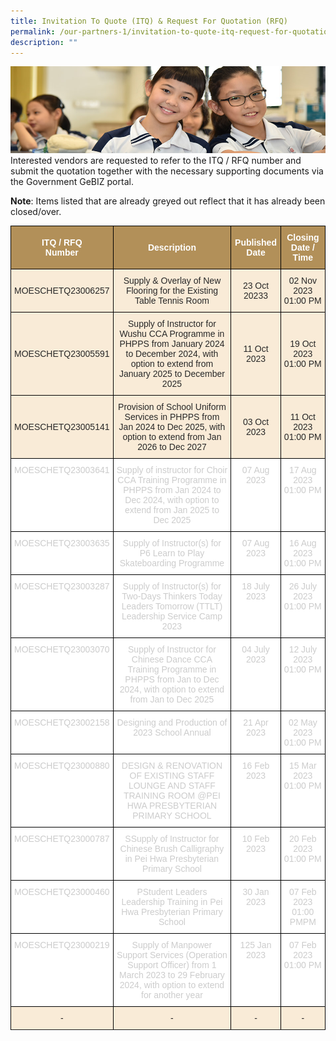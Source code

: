 ```yaml
---
title: Invitation To Quote (ITQ) & Request For Quotation (RFQ)
permalink: /our-partners-1/invitation-to-quote-itq-request-for-quotation-rfq/
description: ""
---
```

![](/images/Website%20Banners%20Subpage/948x260%20masterhead%20-%20Our%20Partners3.jpg)
Interested vendors are requested to refer to the ITQ / RFQ number and submit the quotation together with the necessary supporting documents via the Government GeBIZ portal.  
  

**Note**: Items listed that are already greyed out reflect that it has already been closed/over.

<style type="text/css">
.tg  {border-collapse:collapse;border-spacing:0;}
.tg td{border-color:black;border-style:solid;border-width:1px;font-family:Arial, sans-serif;font-size:14px;
  overflow:hidden;padding:10px 5px;word-break:normal;}
.tg th{border-color:black;border-style:solid;border-width:1px;font-family:Arial, sans-serif;font-size:14px;
  font-weight:normal;overflow:hidden;padding:10px 5px;word-break:normal;}
.tg .tg-q1lf{background-color:#F9EBD7;color:#282828;text-align:center;vertical-align:middle}
.tg .tg-vgdu{background-color:#F9EBD7;color:#CCC;text-align:center;vertical-align:top}
.tg .tg-vtwo{background-color:#B29059;color:#FFF;font-weight:bold;text-align:center;vertical-align:middle}
.tg .tg-lhoz{background-color:#FFF;color:#CCC;text-align:center;vertical-align:top}
.tg .tg-r2gi{background-color:#FFF;color:#282828;text-align:center;vertical-align:middle}
</style>
<table class="tg">
<thead>
  <tr>
    <th class="tg-vtwo"><span style="color:#FFF;background-color:#B29059">ITQ / RFQ</span><br><span style="color:#FFF;background-color:#B29059">Number</span></th>
    <th class="tg-vtwo"><span style="color:#FFF;background-color:#B29059">Description</span></th>
    <th class="tg-vtwo"><span style="color:#FFF;background-color:#B29059">Published</span><br><span style="color:#FFF;background-color:#B29059">Date</span></th>
    <th class="tg-vtwo"><span style="color:#FFF;background-color:#B29059">Closing</span><br><span style="color:#FFF;background-color:#B29059">Date / Time</span></th>
  </tr>
</thead>
<tbody>
	 <tr>
	</tr>	<tr>
		</tr>	<tr>
		</tr>	<tr>
	</tr>	<tr>
		</tr>	<tr><td class="tg-q1lf"><span style="color:#282828;background-color:transparent">  MOESCHETQ23006257</span></td>
    <td class="tg-q1lf"><span style="color:#282828;background-color:transparent">Supply &amp; Overlay of New Flooring for the Existing Table Tennis Room</span></td>
    <td class="tg-q1lf"><span style="color:#282828;background-color:transparent"> 23 Oct 20233</span></td>
    <td class="tg-q1lf"><span style="color:#282828;background-color:transparent"> 02 Nov 2023 01:00 PM</span></td>
  </tr><tr>	
	</tr>	<tr>
	</tr>	<tr>
	</tr>	<tr><td class="tg-q1lf"><span style="color:#282828;background-color:transparent">  MOESCHETQ23005591</span></td>
    <td class="tg-q1lf"><span style="color:#282828;background-color:transparent">Supply of Instructor for Wushu CCA Programme in PHPPS from January 2024 to December 2024, with option to extend from January 2025 to December 2025</span></td>
    <td class="tg-q1lf"><span style="color:#282828;background-color:transparent"> 11 Oct 2023</span></td>
    <td class="tg-q1lf"><span style="color:#282828;background-color:transparent"> 19 Oct 2023 01:00 PM</span></td>
  </tr><tr>
	 </tr><tr>
	</tr>	<tr>
	</tr>	<tr>
	</tr>	<tr><td class="tg-q1lf"><span style="color:#282828;background-color:transparent">  MOESCHETQ23005141</span></td>
    <td class="tg-q1lf"><span style="color:#282828;background-color:transparent">Provision of School Uniform Services in PHPPS from Jan 2024 to Dec 2025, with option to extend from Jan 2026 to Dec 2027</span></td>
    <td class="tg-q1lf"><span style="color:#282828;background-color:transparent"> 03 Oct 2023</span></td>
    <td class="tg-q1lf"><span style="color:#282828;background-color:transparent"> 11 Oct 2023 01:00 PM</span></td>
  </tr><tr>
	 </tr><tr>
	 </tr><tr>
			</tr>	<tr><td class="tg-lhoz"><span style="">  MOESCHETQ23003641</span></td>
    <td class="tg-lhoz"><span style="">Supply of instructor for Choir CCA Training Programme in PHPPS from Jan 2024 to Dec 2024, with option to extend from Jan 2025 to Dec 2025</span></td>
    <td class="tg-lhoz"><span style=""> 07 Aug 2023</span></td>
    <td class="tg-lhoz"><span style=""> 17 Aug 2023 01:00 PM</span></td>
  </tr><tr>
		</tr>	<tr><td class="tg-lhoz"><span style="">  MOESCHETQ23003635</span></td>
    <td class="tg-lhoz"><span style="">Supply of Instructor(s) for P6 Learn to Play Skateboarding Programme</span></td>
    <td class="tg-lhoz"><span style=""> 07 Aug 2023</span></td>
    <td class="tg-lhoz"><span style=""> 16 Aug 2023 01:00 PM</span></td>
  </tr><tr>
	</tr>	<tr><td class="tg-lhoz"><span style="">  MOESCHETQ23003287</span></td>
    <td class="tg-lhoz"><span style=""> Supply of Instructor(s) for Two-Days Thinkers Today Leaders Tomorrow (TTLT) Leadership Service Camp 2023</span></td>
    <td class="tg-lhoz"><span style=""> 18 July 2023</span></td>
    <td class="tg-lhoz"><span style=""> 26 July 2023 01:00 PM</span></td>
  </tr><tr>
		</tr>	<tr>
	</tr>	<tr>
		</tr>	<tr><td class="tg-lhoz"><span style="">  MOESCHETQ23003070</span></td>
    <td class="tg-lhoz"><span style=""> Supply of Instructor for Chinese Dance CCA Training Programme in PHPPS from Jan to Dec 2024, with option to extend from Jan to Dec 2025</span></td>
    <td class="tg-lhoz"><span style=""> 04 July 2023</span></td>
    <td class="tg-lhoz"><span style=""> 12 July 2023 01:00 PM</span></td>
  </tr><tr>
		</tr>	<tr>
			</tr>	<tr>
		</tr>	<tr>
	</tr>	<tr><td class="tg-lhoz"><span style="">  MOESCHETQ23002158</span></td>
    <td class="tg-lhoz"><span style=""> Designing and Production of 2023 School Annual</span></td>
    <td class="tg-lhoz"><span style=""> 21 Apr 2023</span></td>
    <td class="tg-lhoz"><span style=""> 02 May 2023 01:00 PM</span></td>
  </tr><tr>
	</tr>	<tr>
	</tr><tr>
	</tr>	<tr><td class="tg-lhoz">  MOESCHETQ23000880</td>
    <td class="tg-lhoz"> DESIGN &amp; RENOVATION OF EXISTING STAFF LOUNGE AND STAFF TRAINING ROOM @PEI HWA PRESBYTERIAN PRIMARY SCHOOL</td>
    <td class="tg-lhoz"> 16 Feb 2023</td>
    <td class="tg-lhoz"> 15 Mar 2023 01:00 PM</td>
  </tr>
		<tr>
	</tr>	<tr>
	</tr><tr>
	</tr><tr>
    <td class="tg-lhoz"> MOESCHETQ23000787</td>
    <td class="tg-lhoz">SSupply of Instructor for Chinese Brush Calligraphy in Pei Hwa Presbyterian Primary School </td>
    <td class="tg-lhoz"> 10 Feb 2023</td>
    <td class="tg-lhoz"> 20 Feb 2023 01:00 PM </td>
  </tr>
	 <tr>
  </tr><tr>
    <td class="tg-lhoz">MOESCHETQ23000460 </td>
    <td class="tg-lhoz"> PStudent Leaders Leadership Training in Pei Hwa Presbyterian Primary School </td>
    <td class="tg-lhoz"> 30 Jan 2023</td>
    <td class="tg-lhoz"> 07 Feb 2023 01:00 PMPM</td>
  </tr>
	 <tr>
  </tr><tr>
    <td class="tg-lhoz"> MOESCHETQ23000219</td>
    <td class="tg-lhoz">Supply of Manpower Support Services (Operation Support Officer) from 1 March 2023 to 29 February 2024, with option to extend for another year</td>
    <td class="tg-lhoz"> 125 Jan 2023</td>
    <td class="tg-lhoz"> 07 Feb 2023 01:00 PM</td>
  </tr>
	 <tr>
  </tr><tr>
    </tr>	<tr><td class="tg-q1lf"><span style="color:#282828;background-color:transparent">  - </span></td>
    <td class="tg-q1lf"><span style="color:#282828;background-color:transparent"> - </span></td>
    <td class="tg-q1lf"><span style="color:#282828;background-color:transparent"> - </span></td>
    <td class="tg-q1lf"><span style="color:#282828;background-color:transparent">- </span></td>
  </tr><tr>
</tr></tbody>
</table>